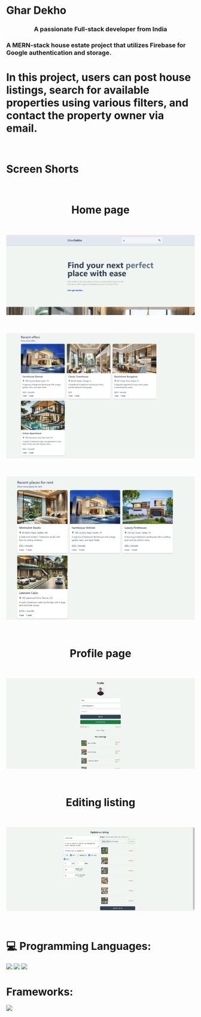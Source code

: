 <h1>Ghar Dekho</h1>
<h3 align="center">A passionate Full-stack developer from India</h3>
<h3>A MERN-stack house estate project that utilizes Firebase for Google authentication and storage. </h3>

<h1>In this project, users can post house listings, search for available properties using various filters, and contact the property owner via email.</h1> <br>

<h1>Screen Shorts</h1> <br>
<h1 align="center">Home page</h1> <br>
<p align="left"><img src="https://github.com/zilsh1/mern-estates/blob/main/Screenshots/Screenshot%202025-02-04%20191857.png" /></p> <br>
<p align="left"><img src="https://github.com/zilsh1/mern-estates/blob/main/Screenshots/Screenshot%202025-02-04%20191932.png" /></p> <br>
<p align="left"><img src="https://github.com/zilsh1/mern-estates/blob/main/Screenshots/Screenshot%202025-02-04%20191937.png" /></p> <br>

<h1 align="center">Profile page</h1> <br>
<p align="left"><img src="https://github.com/zilsh1/mern-estates/blob/main/Screenshots/Screenshot%202025-02-04%20192055.png" /></p> <br>

<h1 align="center">Editing listing</h1> <br>
<p align="left"><img src="https://github.com/zilsh1/mern-estates/blob/main/Screenshots/Screenshot%202025-02-04%20192110.png" /></p> <br>

# 💻 Programming Languages:
<img src="https://img.shields.io/badge/html%20-%23E34F26.svg?&style=for-the-badge&logo=html5&logoColor=white"/> <img src="https://img.shields.io/badge/css%20-%231572B6.svg?&style=for-the-badge&logo=css3&logoColor=white"/> <img src="https://img.shields.io/badge/javascript%20-%23323330.svg?&style=for-the-badge&logo=javascript&logoColor=%23F7DF1E"/> 

# Frameworks:
<img src="https://img.shields.io/badge/bootstrap%20-%23563D7C.svg?&style=for-the-badge&logo=bootstrap&logoColor=white"/> 
